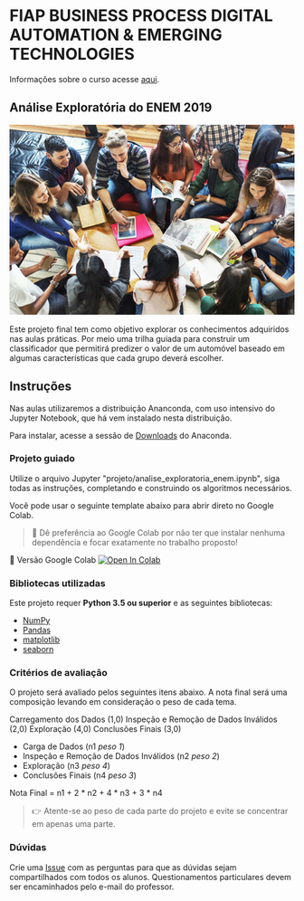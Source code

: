 # FIAP BUSINESS PROCESS DIGITAL AUTOMATION & EMERGING TECHNOLOGIES

Informações sobre o curso acesse [aqui](https://www.fiap.com.br/mba/mba-em-gestao-por-processos/).

## Análise Exploratória do ENEM 2019

![](https://github.com/michelpf/fiap-bpm-python-dados-ia-analise-exploratoria-enem/blob/master/imagens/college-students.jpg)

Este projeto final tem como objetivo explorar os conhecimentos adquiridos nas aulas práticas. Por meio uma trilha guiada para construir um classificador que permitirá predizer o valor de um automóvel baseado em algumas características que cada grupo deverá escolher.

## Instruções

Nas aulas utilizaremos a distribuição Ananconda, com uso intensivo do Jupyter Notebook, que há vem instalado nesta distribuição.

Para instalar, acesse a sessão de [Downloads](https://www.anaconda.com/download) do Anaconda.

### Projeto guiado

Utilize o arquivo Jupyter "projeto/analise_exploratoria_enem.ipynb", siga todas as instruções, completando e construindo os algoritmos necessários.

Você pode usar o seguinte template abaixo para abrir direto no Google Colab.

> 👋 Dê preferência ao Google Colab por não ter que instalar nenhuma dependência e focar exatamente no trabalho proposto!

📕 Versão Google Colab [![Open In Colab](https://colab.research.google.com/assets/colab-badge.svg)](https://colab.research.google.com/github/michelpf/fiap-bpm-python-dados-ia-analise-exploratoria-enem/blob/master/projeto/analise_exploratoria_enem.ipynb)

### Bibliotecas utilizadas

Este projeto requer **Python 3.5 ou superior** e as seguintes bibliotecas:

- [NumPy](http://www.numpy.org/)
- [Pandas](http://pandas.pydata.org/)
- [matplotlib](http://matplotlib.org/)
- [seaborn](http://seaborn.pydata.org/)


### Critérios de avaliação

O projeto será avaliado pelos seguintes itens abaixo. A nota final será uma composição levando em consideração o peso de cada tema.

Carregamento dos Dados (1,0)
Inspeção e Remoção de Dados Inválidos (2,0)
Exploração (4,0)
Conclusões Finais (3,0)

- Carga de Dados (n1 _peso 1_)
- Inspeção e Remoção de Dados Inválidos (n2 _peso 2_)
- Exploração (n3 _peso 4_)
- Conclusões Finais (n4 _peso 3_)

Nota Final = n1 + 2 * n2 + 4 * n3 + 3 * n4

> 👉 Atente-se ao peso de cada parte do projeto e evite se concentrar em apenas uma parte.

### Dúvidas

Crie uma [Issue](https://github.com/michelpf/fiap-bpm-python-dados-ia-analise-exploratoria-enem/new) com as perguntas para que as dúvidas sejam compartilhados com todos os alunos. Questionamentos particulares devem ser encaminhados pelo e-mail do professor.
